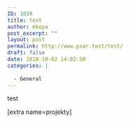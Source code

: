 ```yaml
---
ID: 1839
title: test
author: mkepa
post_excerpt: ""
layout: post
permalink: http://www.psar.test/test/
draft: false
date: 2018-10-02 14:02:50
categories: |
  
  - General
---
```

test

[extra name=projekty]